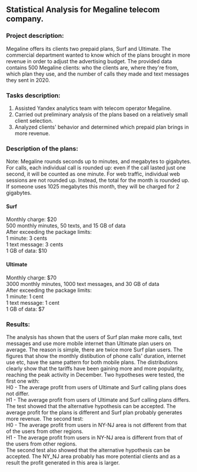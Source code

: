 ## Statistical Analysis for Megaline telecom company.

### Project description:
Megaline offers its clients two prepaid plans, Surf and Ultimate. The commercial department wanted to know which of the plans brought in more revenue in order to adjust the advertising budget. The provided data contains 500 Megaline clients: who the clients are, where they're from, which plan they use, and the number of calls they made and text messages they sent in 2020.

### Tasks description:
1. Assisted Yandex analytics team with telecom operator Megaline.
2. Carried out preliminary analysis of the plans based on a relatively small client selection.
3. Analyzed clients' behavior and determined which prepaid plan brings in more revenue.


### Description of the plans:
Note: Megaline rounds seconds up to minutes, and megabytes to gigabytes. For calls, each individual call is rounded up: even if the call lasted just one second, it will be counted as one minute. For web traffic, individual web sessions are not rounded up. Instead, the total for the month is rounded up. If someone uses 1025 megabytes this month, they will be charged for 2 gigabytes.
#### Surf
Monthly charge: $20<br>
500 monthly minutes, 50 texts, and 15 GB of data<br>
After exceeding the package limits:<br>
1 minute: 3 cents<br>
1 text message: 3 cents<br>
1 GB of data: $10<br>
#### Ultimate
Monthly charge: $70<br>
3000 monthly minutes, 1000 text messages, and 30 GB of data<br>
After exceeding the package limits:<br>
1 minute: 1 cent<br>
1 text message: 1 cent<br>
1 GB of data: $7<br>


### Results:
The analysis has shown that the users of Surf plan make more calls, text messages and use more mobile internet than Ultimate plan users on average. The reason is simple, there are twice more Surf plan users. The figures that show the monthly distibution of phone calls' duration, internet use etc, have the same pattern for both mobile plans. The distributions clearly show that the tariffs have been gaining more and more popularity, reaching the peak activity in December. Two hypotheses were tested, the first one with:<br>
H0 - The average profit from users of Ultimate and Surf calling plans does not differ.<br>
H1 - The average profit from users of Ultimate and Surf calling plans differs.<br>
The test showed that the alternative hypothesis can be accepted. The average profit for the plans is different and Surf plan probably generates more revenue. 
The second test:<br>
H0 - The average profit from users in NY-NJ area is not different from that of the users from other regions.<br>
H1 - The average profit from users in NY-NJ area is different from that of the users from other regions.<br>
The second test also showed that the alternative hypothesis can be accepted. The NY_NJ area probably has more potential clients and as a result the profit generated in this area is larger.
   
